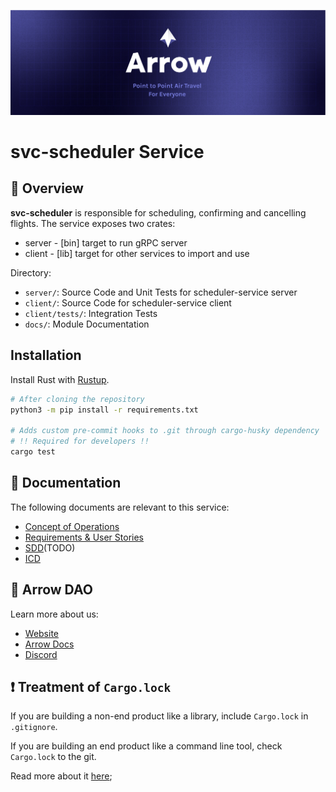 ![Arrow Banner](https://github.com/Arrow-air/.github/raw/main/profile/assets/arrow_v2_twitter-banner_neu.png)

# svc-scheduler Service

## :telescope: Overview
**svc-scheduler** is responsible for scheduling, confirming and cancelling flights. 
The service exposes two crates:
 - server - [bin] target to run gRPC server
 - client - [lib] target for other services to import and use

Directory:
- `server/`: Source Code and Unit Tests for scheduler-service server
- `client/`: Source Code for scheduler-service client
- `client/tests/`: Integration Tests
- `docs/`: Module Documentation

## Installation

Install Rust with [Rustup](https://www.rust-lang.org/tools/install).

```bash
# After cloning the repository
python3 -m pip install -r requirements.txt

# Adds custom pre-commit hooks to .git through cargo-husky dependency
# !! Required for developers !!
cargo test
```

## :scroll: Documentation
The following documents are relevant to this service:
- [Concept of Operations](./docs/conops.md)
- [Requirements & User Stories](./docs/requirements.md)
- [SDD](./docs/sdd.md)(TODO)
- [ICD](./docs/icd.md)

## :busts_in_silhouette: Arrow DAO
Learn more about us:
- [Website](https://www.arrowair.com/)
- [Arrow Docs](https://www.arrowair.com/docs/intro)
- [Discord](https://discord.com/invite/arrow)

## :exclamation: Treatment of `Cargo.lock`
If you are building a non-end product like a library, include `Cargo.lock` in `.gitignore`.

If you are building an end product like a command line tool, check `Cargo.lock` to the git. 

Read more about it [here](https://doc.rust-lang.org/cargo/guide/cargo-toml-vs-cargo-lock.html);
